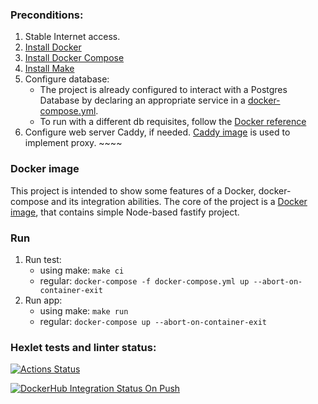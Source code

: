 ### Preconditions:
1. Stable Internet access.
2. [Install Docker](https://docs.docker.com/get-docker/)
3. [Install Docker Compose](https://github.com/docker/compose)
4. [Install Make](https://github.com/wkusnierczyk/make)
5. Configure database:
    - The project is already configured to interact with a Postgres Database by declaring an appropriate service in a [docker-compose.yml](./docker-compose.yml).
    - To run with a different db requisites, follow the [Docker reference](https://hub.docker.com/_/postgres)
6. Configure web server Caddy, if needed. 
   [Caddy image](https://hub.docker.com/_/caddy?tab=description) is used to implement proxy. ~~~~

### Docker image
This project is intended to show some features of a Docker, docker-compose and its integration abilities. 
The core of the project is a [Docker image](https://hub.docker.com/r/yura2201/devops-for-programmers-project-74/tags), that contains simple Node-based fastify project.  

### Run
1. Run test:
   - using make:
   ``make ci``
   - regular:
   ``docker-compose -f docker-compose.yml up --abort-on-container-exit``
2. Run app:
   - using make:
   ``make run``
   - regular:
   ``docker-compose up --abort-on-container-exit``

### Hexlet tests and linter status:
[![Actions Status](https://github.com/yura2201/devops-for-programmers-project-74/actions/workflows/hexlet-check.yml/badge.svg)](https://github.com/yura2201/devops-for-programmers-project-74/actions)

[![DockerHub Integration Status On Push](https://github.com/yura2201/devops-for-programmers-project-74/actions/workflows/push.yml/badge.svg?event=push)](https://github.com/yura2201/devops-for-programmers-project-74/actions)